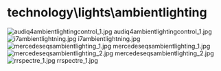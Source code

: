 <h1>technology\lights\ambientlighting</h1>
<div class="container text-center">
<div class="row">
<div class="col col-lg-2 col-6">
<img src="https://media.evkx.net/multimedia/technology/lights/ambientlighting/audiq4ambientlightingcontrol_1_xst.jpg" class="img-thumbnail" alt="audiq4ambientlightingcontrol_1.jpg">
audiq4ambientlightingcontrol_1.jpg
</div>
<div class="col col-lg-2 col-6">
<img src="https://media.evkx.net/multimedia/technology/lights/ambientlighting/i7ambientlightning_xst.jpg" class="img-thumbnail" alt="i7ambientlightning.jpg">
i7ambientlightning.jpg
</div>
<div class="col col-lg-2 col-6">
<img src="https://media.evkx.net/multimedia/technology/lights/ambientlighting/mercedeseqsambientlighting_1_xst.jpg" class="img-thumbnail" alt="mercedeseqsambientlighting_1.jpg">
mercedeseqsambientlighting_1.jpg
</div>
<div class="col col-lg-2 col-6">
<img src="https://media.evkx.net/multimedia/technology/lights/ambientlighting/mercedeseqsambientlighting_2_xst.jpg" class="img-thumbnail" alt="mercedeseqsambientlighting_2.jpg">
mercedeseqsambientlighting_2.jpg
</div>
<div class="col col-lg-2 col-6">
<img src="https://media.evkx.net/multimedia/technology/lights/ambientlighting/rrspectre_1_xst.jpg" class="img-thumbnail" alt="rrspectre_1.jpg">
rrspectre_1.jpg
</div>
</div>
</div>
